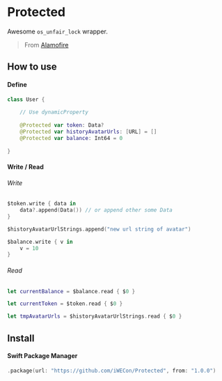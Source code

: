 # Protected

Awesome `os_unfair_lock`  wrapper.

> From [Alamofire](https://github.com/Alamofire/Alamofire)


## How to use

#### Define

```swift
class User {
    
    // Use dynamicProperty
    
    @Protected var token: Data?
    @Protected var historyAvatarUrls: [URL] = []
    @Protected var balance: Int64 = 0
    
}
```

#### Write / Read

###### Write
```swift
$token.write { data in
    data?.append(Data()) // or append other some Data
}

$historyAvatarUrlStrings.append("new url string of avatar")

$balance.write { v in
    v = 10
}
```
###### Read

```swift
let currentBalance = $balance.read { $0 }

let currentToken = $token.read { $0 }

let tmpAvatarUrls = $historyAvatarUrlStrings.read { $0 }
```


## Install

#### Swift Package Manager

```swift
.package(url: "https://github.com/iWECon/Protected", from: "1.0.0")
```
